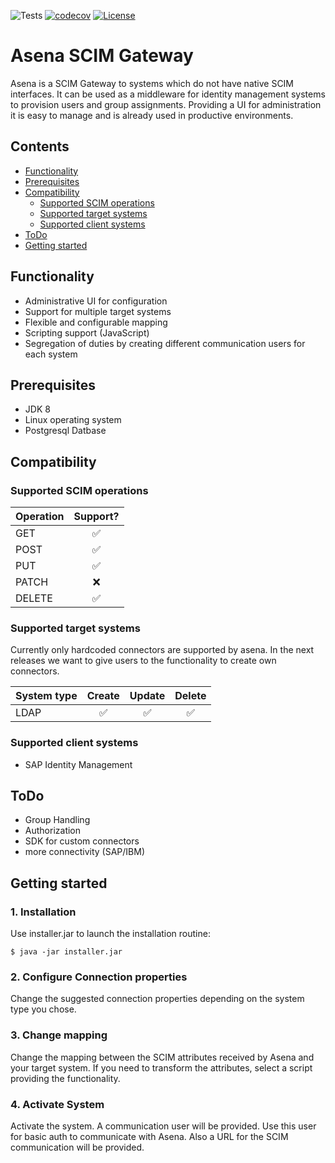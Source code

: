 
![Tests](https://github.com/exAphex/asena/workflows/Tests/badge.svg) [![codecov](https://codecov.io/gh/exAphex/asena/branch/master/graph/badge.svg?token=P1IZLIO13A)](https://codecov.io/gh/exAphex/asena) [![License](https://img.shields.io/badge/License-Apache%202.0-blue.svg)](https://opensource.org/licenses/Apache-2.0)
# Asena SCIM Gateway
Asena is a SCIM Gateway to systems which do not have native SCIM interfaces. It can be used as a middleware for identity management systems to provision users and group assignments. Providing a UI for administration it is easy to manage and is already used in productive environments.

## Contents
- [Functionality](#functionality)
- [Prerequisites](#prerequisites)
- [Compatibility](#compatibility)
    - [Supported SCIM operations](#supported-scim-operations)
    - [Supported target systems](#supported-target-systems)
    - [Supported client systems](#supported-client-systems)
- [ToDo](#todo)
- [Getting started](#getting-started)

## Functionality
* Administrative UI for configuration
* Support for multiple target systems
* Flexible and configurable mapping
* Scripting support (JavaScript)
* Segregation of duties by creating different communication users for each system

## Prerequisites
* JDK 8
* Linux operating system
* Postgresql Datbase

## Compatibility
### Supported SCIM operations
| Operation  | Support?  |
| -----------|:---------:| 
| GET        | :white_check_mark:        |
| POST       | :white_check_mark:       |
| PUT        | :white_check_mark:       |
| PATCH      | :x:        |
| DELETE     | :white_check_mark:       |

### Supported target systems
Currently only hardcoded connectors are supported by asena. In the next releases we want to give users to the functionality to create own connectors.

| System type  | Create  | Update  | Delete  |
| -----------|:---------:|:---------:| :---------:|  
| LDAP        | :white_check_mark:        |:white_check_mark:        |:white_check_mark:        |


### Supported client systems
* SAP Identity Management

## ToDo
* Group Handling
* Authorization 
* SDK for custom connectors
* more connectivity (SAP/IBM)

## Getting started
### 1. Installation
Use installer.jar to launch the installation routine:
```
$ java -jar installer.jar
```

### 2. Configure Connection properties
Change the suggested connection properties depending on the system type you chose. 

### 3. Change mapping
Change the mapping between the SCIM attributes received by Asena and your target system. If you need to transform the attributes, select a script providing the functionality.

### 4. Activate System
Activate the system. A communication user will be provided. Use this user for basic auth to communicate with Asena. Also a URL for the SCIM communication will be provided.
